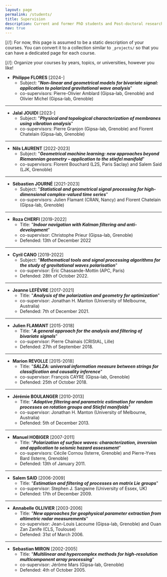 ```yaml
---
layout: page
permalink: /students/
title: Supervision
description: Current and former PhD students and Post-doctoral researchers I have (co-)supervised
nav: true
---
```


[//]: For now, this page is assumed to be a static description of your courses. You can convert it to a collection similar to `_projects/` so that you can have a dedicated page for each course.

[//]: Organize your courses by years, topics, or universities, however you like!

+ __Philippe FLORES__ [2024-]
  - Subject: "*__Non-linear and geometrical models for bivariate signal: application to polarized gravitational wave analysis__*"
  - co-supervisors: Pierre-Olivier Amblard (Gipsa-lab, Grenoble) and Olivier Michel (Gipsa-lab, Grenoble)

___
+ __Jalal JOUIDI__ [2023-]
  - Subject: "*__Physical and topological characterization of membranes using vibration analysis__*"
  - co-supervisors: Pierre Granjon (Gipsa-lab, Grenoble) and Florent Chatelain (Gipsa-lab, Grenoble)

___
+ __Nils LAURENT__ [2022-2023]
  - Subject: "*__Geometrical machine learning: new approaches beyond Riemannian
geometry – application to the stiefel manifold__*"
  - co-supervisors: Florent Bouchard (L2S, Paris Saclay) and Salem Said (LJK, Grenoble)
  
___
+ __Sébastien JOURNÉ__ [2021-2023]
  - Subject: "*__Statistical and geometrical signal processing for high-dimensional complex-valued time series__*"
  - co-supervisors: Julien Flamant (CRAN, Nancy) and Florent Chatelain (Gipsa-lab, Grenoble)

___
+ __Roza CHERFI__ [2019-2022]
  - Title: "*__Indoor navigation with Kalman filtering and anti-development__*"
  - co-supervisor: Christophe Prieur (Gipsa-lab, Grenoble)
  - Defended: 13th of December 2022

___
+ __Cyril CANO__ [2019-2022]
  - Subject: "*__Mathematical tools and signal processing algorithms for the study of gravitational waves polarisation__*"
  - co-supervisor: Éric Chassande-Mottin (APC, Paris)
  - Defended: 28th of October 2022.

___
+ __Jeanne LEFÈVRE__ [2017-2021]
  - Title: "*__Analysis of the polarization and geometry for optimization__*"
  - co-supervisor: Jonathan H. Manton (University of Melbourne, Australia)
  - Defended: 7th of December 2021.

___
+ __Julien FLAMANT__ [2015-2018]
  - Title: "*__A general approach for the analysis and filtering of bivariate signals__*"
  - co-supervisor: Pierre Chainais (CRIStAL, Lille)
  - Defended: 27th of September 2018.

___
+ __Marion REVOLLE__ [2015-2018]
  - Title: "*__SALZA: universal information measure between strings for classification and causality inference__*"
  - co-supervisor: François CAYRE (Gipsa-lab, Grenoble)
  - Defended: 25th of October 2018.

___
+ __Jérémie BOULANGER__ [2010-2013]
  - Title: "*__Adaptive filtering and parametric estimation for random processes on rotation groups and Stiefel manifolds__*"
  - co-supervisor: Jonathan H. Manton (University of Melbourne, Australia)
  - Defended: 5th of December 2013.

___
+ __Manuel HOBIGER__ [2007-2011]
    - Title: "*__Polarization of surface waves: characterization, inversion and application to seismic hazard assessment__*"
    - co-supervisors: Cécile Cornou (Isterre, Grenoble) and Pierre-Yves Bard (Isterre, Grenoble)
    - Defended: 13th of January 2011.

___
+ __Salem SAID__ [2006-2009]
    - Title: "*__Estimation and filtering of processes on matrix Lie groups__*"
    - co-supervisor: Stephen J. Sangwine (University of Essex, UK)
    - Defended: 17th of December 2009.

___

+ __Annabelle OLLIVIER__ [2003-2006]
    - Title: "*__New approaches for geophysical parameter extraction from altimetric radar measurements__*"
    - co-supervisor: Jean-Louis Lacoume (Gipsa-lab, Grenoble) and Ouan Zan Zanife (CLS, Toulouse)
    - Defended: 31st of March 2006.

___
+ __Sebastian MIRON__ [2002-2005]
    - Title: "*__Multilinear and hypercomplex methods for high-resolution multicomponent array processing__*"
    - co-supervisor: Jérôme Mars (Gipsa-lab, Grenoble)
    - Defended: 4th of October 2005.
